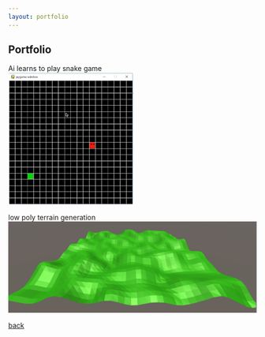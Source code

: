 ```yaml
---
layout: portfolio
---
```


## Portfolio

Ai learns to play snake game<br>
<img alt="Snake game" src="assets/images/snake-game.PNG"/><br>

low poly terrain generation
<img alt="Low poly terrain" src="assets/images/low-poly-terrain.PNG"/>

[back](./)
